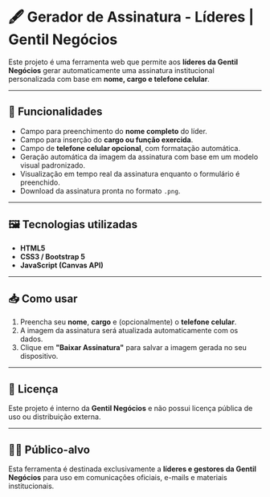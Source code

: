 # 🖋️ Gerador de Assinatura - Líderes | Gentil Negócios

Este projeto é uma ferramenta web que permite aos **líderes da Gentil Negócios** gerar automaticamente uma assinatura institucional personalizada com base em **nome, cargo e telefone celular**.

---

## 🚀 Funcionalidades

- Campo para preenchimento do **nome completo** do líder.
- Campo para inserção do **cargo ou função exercida**.
- Campo de **telefone celular opcional**, com formatação automática.
- Geração automática da imagem da assinatura com base em um modelo visual padronizado.
- Visualização em tempo real da assinatura enquanto o formulário é preenchido.
- Download da assinatura pronta no formato `.png`.

---

## 🖼️ Tecnologias utilizadas

- **HTML5**
- **CSS3 / Bootstrap 5**
- **JavaScript (Canvas API)**

---

## 📥 Como usar

1. Preencha seu **nome**, **cargo** e (opcionalmente) o **telefone celular**.
2. A imagem da assinatura será atualizada automaticamente com os dados.
3. Clique em **"Baixar Assinatura"** para salvar a imagem gerada no seu dispositivo.

---

## 📄 Licença

Este projeto é interno da **Gentil Negócios** e não possui licença pública de uso ou distribuição externa.

---

## 👨‍💼 Público-alvo

Esta ferramenta é destinada exclusivamente a **líderes e gestores da Gentil Negócios** para uso em comunicações oficiais, e-mails e materiais institucionais.

